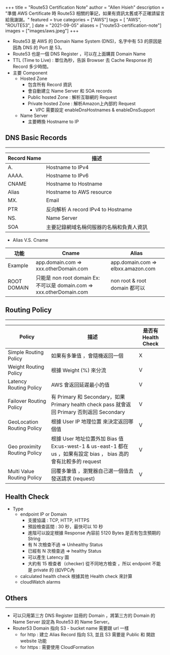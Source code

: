 +++
title = "Route53 Certification Note"
author = "Allen Hsieh"
description = "準備 AWS Certificate 時 Route53 相關的筆記，如果有資訊太舊或不正確請留言給我謝謝。"
featured = true
categories = ["AWS"]
tags = [
    "AWS",
    "ROUTE53",
]
date = "2021-09-05"
aliases = ["route53-certification-note"]
images = ["images/aws.jpeg"]
+++

- Route53 是 AWS 的 Domain Name System (DNS)，名字中有 53 的原因是因為 DNS 的 Port 是 53。
- Route53 也是一個 DNS Register ，可以在上面購買 Domain Name 
- TTL (Time to Live) : 單位為秒，告訴 Browser 去 Cache Response 的 Record 多少時間。
- 主要 Component 
  - Hosted Zone 
    - 包含所有 Record 資訊
    - 會自動建立 Name Server 和 SOA records
    - Public hosted Zone  :  解析互聯網的 Request
    - Private hosted Zone :  解析Amazon上內部的 Request
      -  VPC 需要設定 enableDnsHostnames & enableDnsSupport
  - Name Server
    - 主要轉換 Hostname to IP

## DNS Basic Records
---
| Record Name | 描述                                         |
| ----------- | ---------------------------------------------|
| A.          | Hostname to IPv4                             |
| AAAA.       | Hostname to IPv6                             |
| CNAME       | Hostname to Hostname                         |
| Alias       | Hostname to AWS resource                     |
| MX.         | Email                                        |
| PTR         | 反向解析 A record IPv4 to Hostname           |
| NS.         | Name Server                                  |
| SOA         | 主要記錄網域名稱伺服器的名稱和負責人資訊 |

- Alias V.S. Cname

| 功能       | Cname                                                                |Alias                               |
| -----------|----------------------------------------------------------------------|------------------------------------|
| Example    | app.domain.com => xxx.otherDomain.com                                | app.domain.com => elbxx.amazon.com |
| ROOT DOMAIN| 只能是 non root domain Ex: 不可以是 domain.com => xxx.otherDomain.com| non root & root domain 都可以      |

## Routing Policy 
---

| Policy                       |描述 |是否有 Health Check |
|------------------------------|-----------------------------------------------------------------------------|--------|
| Simple Routing Policy        | 如果有多筆值 ，會隨機返回一個 | X |
| Weight Routing Policy        | 根據 Weight (%) 來分流 |V|
| Latency Routing Policy       | AWS 會返回延遲最小的值 |V| 
| Failover Routing Policy      | 有 Primary 和 Secondary，如果 Primary health check pass 就會返回 Primary 否則返回 Secondary | V|
| GeoLocation Routing Policy   | 根據 User IP 地理位置 來決定返回哪個值 |V|
| Geo proximity Routing Policy | 根據 User 地址位置外加 Bias 值 Ex:us-west-1 & us-east-1 都在 us ，如果有設定 bias ， bias 高的會有比較多的 request | V |
| Multi Value Routing Policy   | 回覆多筆值 ，瀏覽器自己選一個值去發送請求 (request) | V |

## Health Check
- Type
   - endpoint IP or Domain
      - 支援協議 : TCP, HTTP, HTTPS
      - 預設檢查區間 : 30 秒，最快可以 10 秒
      - 進階可以設定根據 Response 內容前 5120 Bytes 是否有包含預期的 String
      - 有 N 次檢查不過 => Unhealthy Status
      - 已經有 N 次檢查過 => healthy Status
      - 可以產生 Latency 圖
      - 大約有 15 檢查者（checker) 從不同地方檢查 ，所以 endpoint 不能是 private 的 (如VPC內
   - calculated health check 根據其他 Health check 來計算
   - cloudWatch alarms

## Others
---
- 可以只用第三方 DNS Register 註冊的 Domain ，將第三方的 Domain 的 Name Server 設定為 Route53 的 Name Server。
- Router53 Domain 指向 S3
      - bucket name 需要跟 url 一樣
  - for http : 建立 Alias Record 指向 S3, 並且 S3 需要是 Public 和 開啟 website 功能
  - for https : 需要使用 CloudFormation

